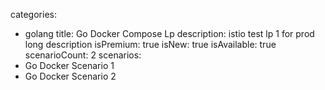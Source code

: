 categories:
  - golang
title: Go Docker Compose Lp
description: istio test lp 1 for prod long description
isPremium: true
isNew: true
isAvailable: true
scenarioCount: 2
scenarios:
  - Go Docker Scenario 1
  - Go Docker Scenario 2
